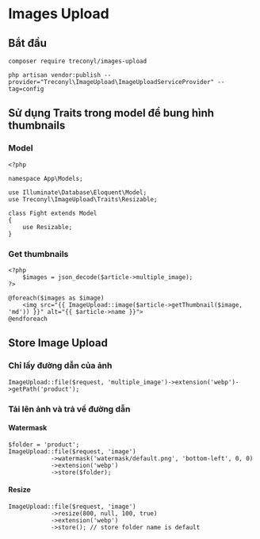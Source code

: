 # Images Upload
## Bắt đầu
```
composer require treconyl/images-upload

php artisan vendor:publish --provider="Treconyl\ImageUpload\ImageUploadServiceProvider" --tag=config
```


## Sử dụng Traits trong model để bung hình thumbnails
### Model
```
<?php

namespace App\Models;

use Illuminate\Database\Eloquent\Model;
use Treconyl\ImageUpload\Traits\Resizable;

class Fight extends Model
{
    use Resizable;
}
```

### Get thumbnails
```
<?php
    $images = json_decode($article->multiple_image);
?>

@foreach($images as $image)
    <img src="{{ ImageUpload::image($article->getThumbnail($image, 'md')) }}" alt="{{ $article->name }}">
@endforeach
```
## Store Image Upload
### Chỉ lấy đường dẫn của ảnh
```
ImageUpload::file($request, 'multiple_image')->extension('webp')->getPath('product');
```
### Tải lên ảnh và trả về đường dẫn
#### Watermask
```
$folder = 'product';
ImageUpload::file($request, 'image')
            ->watermask('watermask/default.png', 'bottom-left', 0, 0)
            ->extension('webp')
            ->store($folder);
```
#### Resize
```
ImageUpload::file($request, 'image')
            ->resize(800, null, 100, true)
            ->extension('webp')
            ->store(); // store folder name is default
```